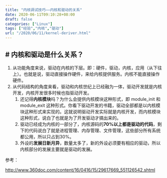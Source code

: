 ```yaml
---
title: "内核调试技巧——内核和驱动的关系"
date: 2020-06-11T09:10:28+08:00
draft: false
categories: ["Linux"]
tags: ["经验","内核","驱动"]
url: "/2020/06/11/kernel-deriver.html"
---
```


## # 内核和驱动是什么关系？

1. 从功能角度来说，驱动在内核的下层。即：硬件，驱动，内核，应用（从下往上）。也就是说，驱动直接操作硬件，来给内核提供服务。内核不能直接操作硬件。
2. 从代码结构的角度来看，驱动和内核世纪上已经融为一体，驱动开发就是内核开发，内核开发很多时候也指驱动开发。
   1. 还记得**内核模块**吗？为什么会提供内核模块这种形式，即 module_init 和 module_exit 这种形式。你看下驱动开发的书籍，驱动全部都是以内核模块这种形式来实现的。这就说明驱动开发实际就是内核开发，而内核模块这种形式，说白了也就是为了开发驱动才搞出来的。
   2. 驱动已经成为内核的一部分了，内核源码的**70%以上都是驱动的代码**，剩下的代码说白了就是进程管理、内存管理、文件管理，这些部分所有系统都公用，所以只占到30%。
   3. 外设的**发展日新月异**，数量太多了，新的外设必须要有相应的驱动，所以内核部分的发展主要就是驱动的发展。



参考：

http://www.360doc.com/content/16/0416/15/29617669_551126542.shtml